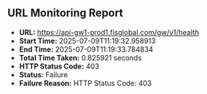 ## URL Monitoring Report

- **URL:** https://api-gw1-prod1.fisglobal.com/gw/v1/health
- **Start Time:** 2025-07-09T11:19:32.958913
- **End Time:** 2025-07-09T11:19:33.784834
- **Total Time Taken:** 0.825921 seconds
- **HTTP Status Code:** 403
- **Status:** Failure
- **Failure Reason:** HTTP Status Code: 403
